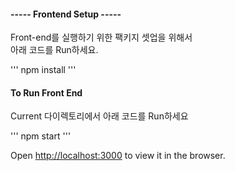 #### ----- Frontend Setup -----
Front-end를 실행하기 위한 팩키지 셋업을 위해서 <br>
아래 코드를 Run하세요. <br>

'''
npm install
'''

#### To Run Front End
Current 다이렉토리에서 아래 코드를 Run하세요 <br>

'''
npm start
'''

Open [http://localhost:3000](http://localhost:3000) to view it in the browser.